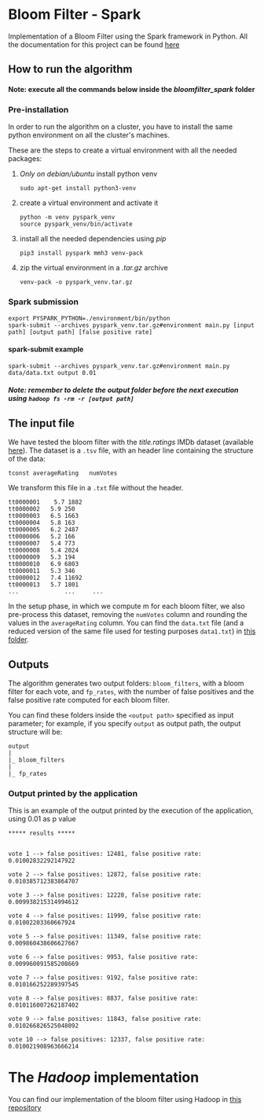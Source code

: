 # Bloom Filter - Spark

Implementation of a Bloom Filter using the Spark framework in Python. All the documentation for this project can be found [here](./documentation)

## How to run the algorithm

#### Note: execute all the commands below inside the *bloomfilter_spark* folder

### Pre-installation

In order to run the algorithm on a cluster, you have to install the same python environment on all the cluster's machines.

These are the steps to create a virtual environment with all the needed packages:

1. *Only on debian/ubuntu* install python venv
    
    `sudo apt-get install python3-venv`

2. create a virtual environment and activate it

   <pre><code>python -m venv pyspark_venv
   source pyspark_venv/bin/activate
   </code></pre>

3. install all the needed dependencies using *pip*

    `pip3 install pyspark mmh3 venv-pack`

4. zip the virtual environment in a *.tar.gz* archive

    `venv-pack -o pyspark_venv.tar.gz`

### Spark submission

<pre><code>export PYSPARK_PYTHON=./environment/bin/python
spark-submit --archives pyspark_venv.tar.gz#environment main.py [input path] [output path] [false positive rate] 
</code></pre>

#### spark-submit example
`spark-submit --archives pyspark_venv.tar.gz#environment main.py data/data.txt output 0.01`

##### Note: remember to delete the output folder before  the next execution using `hadoop fs -rm -r [output path]` 

## The input file

We have tested the bloom filter with the *title.ratings* IMDb dataset (available [here](https://datasets.imdbws.com/title.ratings.tsv.gz)).
The dataset is a `.tsv` file, with an header line containing the structure of the data: 

`tconst averageRating   numVotes`

We transform this file in a `.txt` file without the header.

<pre><code>tt0000001	5.7	1882
tt0000002	5.9	250
tt0000003	6.5	1663
tt0000004	5.8	163
tt0000005	6.2	2487
tt0000006	5.2	166
tt0000007	5.4	773
tt0000008	5.4	2024
tt0000009	5.3	194
tt0000010	6.9	6803
tt0000011	5.3	346
tt0000012	7.4	11692
tt0000013	5.7	1801
...             ...     ...
</code></pre>

In the setup phase, in which we compute m for each bloom filter, we also pre-process this dataset, removing the `numVotes` column and rounding the values in the `averageRating` column.
You can find the `data.txt` file (and a reduced version of the same file used for testing purposes `data1.txt`) in [this folder](./data).

## Outputs
The algorithm generates two output folders: `bloom_filters`, with a bloom filter for each vote, and `fp_rates`, with the number of false positives and the false positive rate computed for each bloom filter.

You can find these folders inside the `<output path>` specified as input parameter; for example, if you specify `output` as output path, the output structure will be:

<pre><code>output
| 
|_ bloom_filters
|
|_ fp_rates
</code></pre>

### Output printed by the application
This is an example of the output printed by the execution of the application, using 0.01 as p value
<pre><code>***** results *****


vote 1 --> false positives: 12481, false positive rate: 0.01002832292147922

vote 2 --> false positives: 12872, false positive rate: 0.010385712383864707

vote 3 --> false positives: 12228, false positive rate: 0.009938215314994612

vote 4 --> false positives: 11999, false positive rate: 0.01002203360667924

vote 5 --> false positives: 11349, false positive rate: 0.009860438606627667

vote 6 --> false positives: 9953, false positive rate: 0.009960091585208669

vote 7 --> false positives: 9192, false positive rate: 0.010166252289397545

vote 8 --> false positives: 8837, false positive rate: 0.010116007262187402

vote 9 --> false positives: 11843, false positive rate: 0.010266826525048092

vote 10 --> false positives: 12337, false positive rate: 0.010021908963666214
</code></pre>

# The *Hadoop* implementation

You can find our implementation of the bloom filter using Hadoop in [this repository](https://github.com/gabrielemarino-gm/Hadoop-BloomFilter)